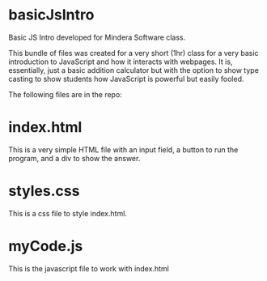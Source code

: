 # basicJsIntro
Basic JS Intro developed for Mindera Software class.

This bundle of files was created for a very short (1hr) class for a very basic introduction
to JavaScript and how it interacts with webpages.  It is, essentially, just a basic addition 
calculator but with the option to show type casting to show students how JavaScript is powerful
but easily fooled.

The following files are in the repo:

# index.html
This is a very simple HTML file with an input field, a button to run the program, and a div to show the answer.

# styles.css
This is a css file to style index.html.

# myCode.js
This is the javascript file to work with index.html
